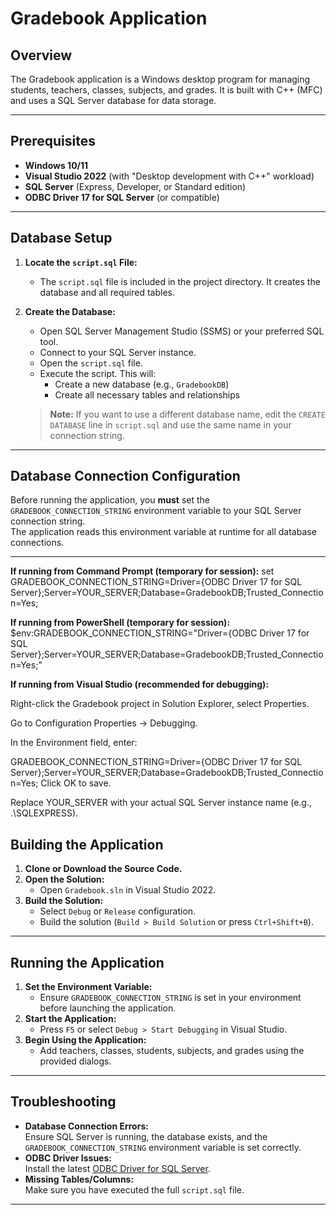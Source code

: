 # Gradebook Application

## Overview

The Gradebook application is a Windows desktop program for managing students, teachers, classes, subjects, and grades. It is built with C++ (MFC) and uses a SQL Server database for data storage.

---

## Prerequisites

- **Windows 10/11**
- **Visual Studio 2022** (with "Desktop development with C++" workload)
- **SQL Server** (Express, Developer, or Standard edition)
- **ODBC Driver 17 for SQL Server** (or compatible)

---

## Database Setup

1. **Locate the `script.sql` File:**
   - The `script.sql` file is included in the project directory. It creates the database and all required tables.

2. **Create the Database:**
   - Open SQL Server Management Studio (SSMS) or your preferred SQL tool.
   - Connect to your SQL Server instance.
   - Open the `script.sql` file.
   - Execute the script. This will:
     - Create a new database (e.g., `GradebookDB`)
     - Create all necessary tables and relationships

   > **Note:** If you want to use a different database name, edit the `CREATE DATABASE` line in `script.sql` and use the same name in your connection string.

---

## Database Connection Configuration

Before running the application, you **must** set the `GRADEBOOK_CONNECTION_STRING` environment variable to your SQL Server connection string.  
The application reads this environment variable at runtime for all database connections.

---

**If running from Command Prompt (temporary for session):**
   set GRADEBOOK_CONNECTION_STRING=Driver={ODBC Driver 17 for SQL Server};Server=YOUR_SERVER;Database=GradebookDB;Trusted_Connection=Yes;

**If running from PowerShell (temporary for session):**
   $env:GRADEBOOK_CONNECTION_STRING="Driver={ODBC Driver 17 for SQL Server};Server=YOUR_SERVER;Database=GradebookDB;Trusted_Connection=Yes;"

**If running from Visual Studio (recommended for debugging):**


   Right-click the Gradebook project in Solution Explorer, select Properties.

   Go to Configuration Properties → Debugging.

   In the Environment field, enter:

   GRADEBOOK_CONNECTION_STRING=Driver={ODBC Driver 17 for SQL Server};Server=YOUR_SERVER;Database=GradebookDB;Trusted_Connection=Yes;
   Click OK to save.

   Replace YOUR_SERVER with your actual SQL Server instance name (e.g., .\SQLEXPRESS).

## Building the Application

1. **Clone or Download the Source Code.**
2. **Open the Solution:**
   - Open `Gradebook.sln` in Visual Studio 2022.
3. **Build the Solution:**
   - Select `Debug` or `Release` configuration.
   - Build the solution (`Build > Build Solution` or press `Ctrl+Shift+B`).

---

## Running the Application

1. **Set the Environment Variable:**
   - Ensure `GRADEBOOK_CONNECTION_STRING` is set in your environment before launching the application.
2. **Start the Application:**
   - Press `F5` or select `Debug > Start Debugging` in Visual Studio.
3. **Begin Using the Application:**
   - Add teachers, classes, students, subjects, and grades using the provided dialogs.

---

## Troubleshooting

- **Database Connection Errors:**  
  Ensure SQL Server is running, the database exists, and the `GRADEBOOK_CONNECTION_STRING` environment variable is set correctly.
- **ODBC Driver Issues:**  
  Install the latest [ODBC Driver for SQL Server](https://learn.microsoft.com/en-us/sql/connect/odbc/download-odbc-driver-for-sql-server).
- **Missing Tables/Columns:**  
  Make sure you have executed the full `script.sql` file.

---